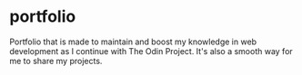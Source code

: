# portfolio
Portfolio that is made to maintain and boost my knowledge in web development as I continue with The Odin Project. 
It's also a smooth way for me to share my projects.